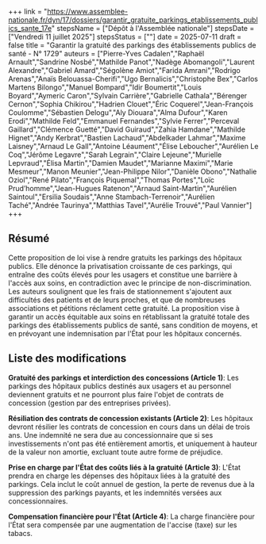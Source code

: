+++
link = "https://www.assemblee-nationale.fr/dyn/17/dossiers/garantir_gratuite_parkings_etablissements_publics_sante_17e"
stepsName = ["Dépôt à l'Assemblée nationale"]
stepsDate = ["Vendredi 11 juillet 2025"]
stepsStatus = [""]
date = 2025-07-11
draft = false
title = "Garantir la gratuité des parkings des établissements publics de santé - N° 1729"
auteurs = ["Pierre-Yves Cadalen","Raphaël Arnault","Sandrine Nosbé","Mathilde Panot","Nadège Abomangoli","Laurent Alexandre","Gabriel Amard","Ségolène Amiot","Farida Amrani","Rodrigo Arenas","Anaïs Belouassa-Cherifi","Ugo Bernalicis","Christophe Bex","Carlos Martens Bilongo","Manuel Bompard","Idir Boumertit","Louis Boyard","Aymeric Caron","Sylvain Carrière","Gabrielle Cathala","Bérenger Cernon","Sophia Chikirou","Hadrien Clouet","Éric Coquerel","Jean-François Coulomme","Sébastien Delogu","Aly Diouara","Alma Dufour","Karen Erodi","Mathilde Feld","Emmanuel Fernandes","Sylvie Ferrer","Perceval Gaillard","Clémence Guetté","David Guiraud","Zahia Hamdane","Mathilde Hignet","Andy Kerbrat","Bastien Lachaud","Abdelkader Lahmar","Maxime Laisney","Arnaud Le Gall","Antoine Léaument","Élise Leboucher","Aurélien Le Coq","Jérôme Legavre","Sarah Legrain","Claire Lejeune","Murielle Lepvraud","Élisa Martin","Damien Maudet","Marianne Maximi","Marie Mesmeur","Manon Meunier","Jean-Philippe Nilor","Danièle Obono","Nathalie Oziol","René Pilato","François Piquemal","Thomas Portes","Loïc Prud’homme","Jean-Hugues Ratenon","Arnaud Saint-Martin","Aurélien Saintoul","Ersilia Soudais","Anne Stambach-Terrenoir","Aurélien Taché","Andrée Taurinya","Matthias Tavel","Aurélie Trouvé","Paul Vannier"]
+++

## Résumé

Cette proposition de loi vise à rendre gratuits les parkings des hôpitaux publics. Elle dénonce la privatisation croissante de ces parkings, qui entraîne des coûts élevés pour les usagers et constitue une barrière à l'accès aux soins, en contradiction avec le principe de non-discrimination. Les auteurs soulignent que les frais de stationnement s'ajoutent aux difficultés des patients et de leurs proches, et que de nombreuses associations et pétitions réclament cette gratuité. La proposition vise à garantir un accès équitable aux soins en rétablissant la gratuité totale des parkings des établissements publics de santé, sans condition de moyens, et en prévoyant une indemnisation par l'État pour les hôpitaux concernés.

## Liste des modifications

**Gratuité des parkings et interdiction des concessions (Article 1)**: Les parkings des hôpitaux publics destinés aux usagers et au personnel deviennent gratuits et ne pourront plus faire l'objet de contrats de concession (gestion par des entreprises privées).

**Résiliation des contrats de concession existants (Article 2)**: Les hôpitaux devront résilier les contrats de concession en cours dans un délai de trois ans. Une indemnité ne sera due au concessionnaire que si ses investissements n'ont pas été entièrement amortis, et uniquement à hauteur de la valeur non amortie, excluant toute autre forme de préjudice.

**Prise en charge par l'État des coûts liés à la gratuité (Article 3)**: L'État prendra en charge les dépenses des hôpitaux liées à la gratuité des parkings. Cela inclut le coût annuel de gestion, la perte de revenus due à la suppression des parkings payants, et les indemnités versées aux concessionnaires.

**Compensation financière pour l'État (Article 4)**: La charge financière pour l'État sera compensée par une augmentation de l'accise (taxe) sur les tabacs.
